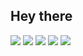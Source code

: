 ## Hey there
![](http://github-profile-summary-cards.vercel.app/api/cards/profile-details?username=ac34&theme=zenburn)
![](http://github-profile-summary-cards.vercel.app/api/cards/repos-per-language?username=ac34&theme=zenburn)
![](http://github-profile-summary-cards.vercel.app/api/cards/most-commit-language?username=ac34&theme=zenburn)
![](http://github-profile-summary-cards.vercel.app/api/cards/stats?username=ac34&theme=zenburn)
![](http://github-profile-summary-cards.vercel.app/api/cards/productive-time?username=ac34&theme=zenburn&utcOffset=8)
